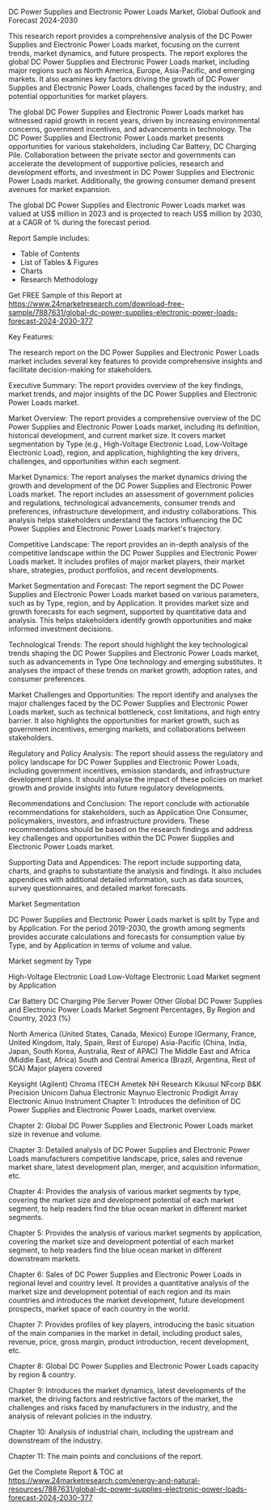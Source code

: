 DC Power Supplies and Electronic Power Loads Market, Global Outlook and Forecast 2024-2030

This research report provides a comprehensive analysis of the DC Power Supplies and Electronic Power Loads market, focusing on the current trends, market dynamics, and future prospects. The report explores the global DC Power Supplies and Electronic Power Loads market, including major regions such as North America, Europe, Asia-Pacific, and emerging markets. It also examines key factors driving the growth of DC Power Supplies and Electronic Power Loads, challenges faced by the industry, and potential opportunities for market players.

The global DC Power Supplies and Electronic Power Loads market has witnessed rapid growth in recent years, driven by increasing environmental concerns, government incentives, and advancements in technology. The DC Power Supplies and Electronic Power Loads market presents opportunities for various stakeholders, including Car Battery, DC Charging Pile. Collaboration between the private sector and governments can accelerate the development of supportive policies, research and development efforts, and investment in DC Power Supplies and Electronic Power Loads market. Additionally, the growing consumer demand present avenues for market expansion.

The global DC Power Supplies and Electronic Power Loads market was valued at US$ million in 2023 and is projected to reach US$ million by 2030, at a CAGR of % during the forecast period.

Report Sample includes:
- Table of Contents
- List of Tables & Figures
- Charts
- Research Methodology

Get FREE Sample of this Report at https://www.24marketresearch.com/download-free-sample/7887631/global-dc-power-supplies-electronic-power-loads-forecast-2024-2030-377

Key Features:

The research report on the DC Power Supplies and Electronic Power Loads market includes several key features to provide comprehensive insights and facilitate decision-making for stakeholders.

Executive Summary: The report provides overview of the key findings, market trends, and major insights of the DC Power Supplies and Electronic Power Loads market.

Market Overview: The report provides a comprehensive overview of the DC Power Supplies and Electronic Power Loads market, including its definition, historical development, and current market size. It covers market segmentation by Type (e.g., High-Voltage Electronic Load, Low-Voltage Electronic Load), region, and application, highlighting the key drivers, challenges, and opportunities within each segment.

Market Dynamics: The report analyses the market dynamics driving the growth and development of the DC Power Supplies and Electronic Power Loads market. The report includes an assessment of government policies and regulations, technological advancements, consumer trends and preferences, infrastructure development, and industry collaborations. This analysis helps stakeholders understand the factors influencing the DC Power Supplies and Electronic Power Loads market's trajectory.

Competitive Landscape: The report provides an in-depth analysis of the competitive landscape within the DC Power Supplies and Electronic Power Loads market. It includes profiles of major market players, their market share, strategies, product portfolios, and recent developments.

Market Segmentation and Forecast: The report segment the DC Power Supplies and Electronic Power Loads market based on various parameters, such as by Type, region, and by Application. It provides market size and growth forecasts for each segment, supported by quantitative data and analysis. This helps stakeholders identify growth opportunities and make informed investment decisions.

Technological Trends: The report should highlight the key technological trends shaping the DC Power Supplies and Electronic Power Loads market, such as advancements in Type One technology and emerging substitutes. It analyses the impact of these trends on market growth, adoption rates, and consumer preferences.

Market Challenges and Opportunities: The report identify and analyses the major challenges faced by the DC Power Supplies and Electronic Power Loads market, such as technical bottleneck, cost limitations, and high entry barrier. It also highlights the opportunities for market growth, such as government incentives, emerging markets, and collaborations between stakeholders.

Regulatory and Policy Analysis: The report should assess the regulatory and policy landscape for DC Power Supplies and Electronic Power Loads, including government incentives, emission standards, and infrastructure development plans. It should analyse the impact of these policies on market growth and provide insights into future regulatory developments.

Recommendations and Conclusion: The report conclude with actionable recommendations for stakeholders, such as Application One Consumer, policymakers, investors, and infrastructure providers. These recommendations should be based on the research findings and address key challenges and opportunities within the DC Power Supplies and Electronic Power Loads market.

Supporting Data and Appendices: The report include supporting data, charts, and graphs to substantiate the analysis and findings. It also includes appendices with additional detailed information, such as data sources, survey questionnaires, and detailed market forecasts.

Market Segmentation

DC Power Supplies and Electronic Power Loads market is split by Type and by Application. For the period 2019-2030, the growth among segments provides accurate calculations and forecasts for consumption value by Type, and by Application in terms of volume and value.

Market segment by Type

High-Voltage Electronic Load
Low-Voltage Electronic Load
Market segment by Application

Car Battery
DC Charging Pile
Server Power
Other
Global DC Power Supplies and Electronic Power Loads Market Segment Percentages, By Region and Country, 2023 (%)

North America (United States, Canada, Mexico)
Europe (Germany, France, United Kingdom, Italy, Spain, Rest of Europe)
Asia-Pacific (China, India, Japan, South Korea, Australia, Rest of APAC)
The Middle East and Africa (Middle East, Africa)
South and Central America (Brazil, Argentina, Rest of SCA)
Major players covered

Keysight (Agilent)
Chroma
ITECH
Ametek
NH Research
Kikusui
NFcorp
B&K Precision
Unicorn
Dahua Electronic
Maynuo Electronic
Prodigit
Array Electronic
Ainuo Instrument
Chapter 1: Introduces the definition of DC Power Supplies and Electronic Power Loads, market overview.

Chapter 2: Global DC Power Supplies and Electronic Power Loads market size in revenue and volume.

Chapter 3: Detailed analysis of DC Power Supplies and Electronic Power Loads manufacturers competitive landscape, price, sales and revenue market share, latest development plan, merger, and acquisition information, etc.

Chapter 4: Provides the analysis of various market segments by type, covering the market size and development potential of each market segment, to help readers find the blue ocean market in different market segments.

Chapter 5: Provides the analysis of various market segments by application, covering the market size and development potential of each market segment, to help readers find the blue ocean market in different downstream markets.

Chapter 6: Sales of DC Power Supplies and Electronic Power Loads in regional level and country level. It provides a quantitative analysis of the market size and development potential of each region and its main countries and introduces the market development, future development prospects, market space of each country in the world.

Chapter 7: Provides profiles of key players, introducing the basic situation of the main companies in the market in detail, including product sales, revenue, price, gross margin, product introduction, recent development, etc.

Chapter 8: Global DC Power Supplies and Electronic Power Loads capacity by region & country.

Chapter 9: Introduces the market dynamics, latest developments of the market, the driving factors and restrictive factors of the market, the challenges and risks faced by manufacturers in the industry, and the analysis of relevant policies in the industry.

Chapter 10: Analysis of industrial chain, including the upstream and downstream of the industry.

Chapter 11: The main points and conclusions of the report.

Get the Complete Report & TOC at https://www.24marketresearch.com/energy-and-natural-resources/7887631/global-dc-power-supplies-electronic-power-loads-forecast-2024-2030-377
